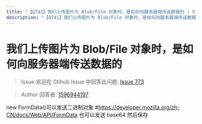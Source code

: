 ```yaml
---
title: "【Q741】我们上传图片为 Blob/File 对象时，是如何向服务器端传送数据的 | http高频面试题"
description: "【Q741】我们上传图片为 Blob/File 对象时，是如何向服务器端传送数据的 字节跳动面试题、阿里腾讯面试题、美团小米面试题。"
---
```


# 我们上传图片为 Blob/File 对象时，是如何向服务器端传送数据的

> Issue
> 欢迎在 Gtihub Issue 中回答此问题: [Issue 773](https://github.com/shfshanyue/Daily-Question/issues/773)

> Author
> 回答者: [1596944197](https://github.com/1596944197)

new FormData()可以发送二进制对象 #https://developer.mozilla.org/zh-CN/docs/Web/API/FormData
也可以发送 base64 然后保存
